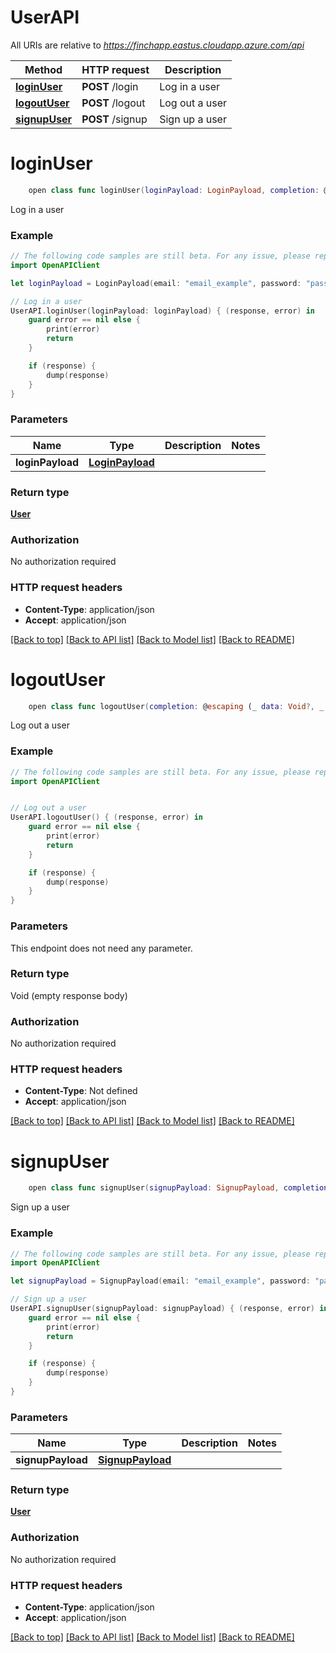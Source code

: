 # UserAPI

All URIs are relative to *https://finchapp.eastus.cloudapp.azure.com/api*

Method | HTTP request | Description
------------- | ------------- | -------------
[**loginUser**](UserAPI.md#loginuser) | **POST** /login | Log in a user
[**logoutUser**](UserAPI.md#logoutuser) | **POST** /logout | Log out a user
[**signupUser**](UserAPI.md#signupuser) | **POST** /signup | Sign up a user


# **loginUser**
```swift
    open class func loginUser(loginPayload: LoginPayload, completion: @escaping (_ data: User?, _ error: Error?) -> Void)
```

Log in a user

### Example 
```swift
// The following code samples are still beta. For any issue, please report via http://github.com/OpenAPITools/openapi-generator/issues/new
import OpenAPIClient

let loginPayload = LoginPayload(email: "email_example", password: "password_example") // LoginPayload | 

// Log in a user
UserAPI.loginUser(loginPayload: loginPayload) { (response, error) in
    guard error == nil else {
        print(error)
        return
    }

    if (response) {
        dump(response)
    }
}
```

### Parameters

Name | Type | Description  | Notes
------------- | ------------- | ------------- | -------------
 **loginPayload** | [**LoginPayload**](LoginPayload.md) |  | 

### Return type

[**User**](User.md)

### Authorization

No authorization required

### HTTP request headers

 - **Content-Type**: application/json
 - **Accept**: application/json

[[Back to top]](#) [[Back to API list]](../README.md#documentation-for-api-endpoints) [[Back to Model list]](../README.md#documentation-for-models) [[Back to README]](../README.md)

# **logoutUser**
```swift
    open class func logoutUser(completion: @escaping (_ data: Void?, _ error: Error?) -> Void)
```

Log out a user

### Example 
```swift
// The following code samples are still beta. For any issue, please report via http://github.com/OpenAPITools/openapi-generator/issues/new
import OpenAPIClient


// Log out a user
UserAPI.logoutUser() { (response, error) in
    guard error == nil else {
        print(error)
        return
    }

    if (response) {
        dump(response)
    }
}
```

### Parameters
This endpoint does not need any parameter.

### Return type

Void (empty response body)

### Authorization

No authorization required

### HTTP request headers

 - **Content-Type**: Not defined
 - **Accept**: application/json

[[Back to top]](#) [[Back to API list]](../README.md#documentation-for-api-endpoints) [[Back to Model list]](../README.md#documentation-for-models) [[Back to README]](../README.md)

# **signupUser**
```swift
    open class func signupUser(signupPayload: SignupPayload, completion: @escaping (_ data: User?, _ error: Error?) -> Void)
```

Sign up a user

### Example 
```swift
// The following code samples are still beta. For any issue, please report via http://github.com/OpenAPITools/openapi-generator/issues/new
import OpenAPIClient

let signupPayload = SignupPayload(email: "email_example", password: "password_example", firstName: "firstName_example", lastName: "lastName_example", income: 123, netWorth: 123, location: Location(hasLocation: false, lat: 123, lon: 123), birthday: Date()) // SignupPayload | 

// Sign up a user
UserAPI.signupUser(signupPayload: signupPayload) { (response, error) in
    guard error == nil else {
        print(error)
        return
    }

    if (response) {
        dump(response)
    }
}
```

### Parameters

Name | Type | Description  | Notes
------------- | ------------- | ------------- | -------------
 **signupPayload** | [**SignupPayload**](SignupPayload.md) |  | 

### Return type

[**User**](User.md)

### Authorization

No authorization required

### HTTP request headers

 - **Content-Type**: application/json
 - **Accept**: application/json

[[Back to top]](#) [[Back to API list]](../README.md#documentation-for-api-endpoints) [[Back to Model list]](../README.md#documentation-for-models) [[Back to README]](../README.md)

